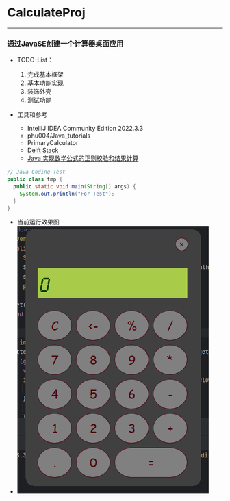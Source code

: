 # CalculateProj

---
### __通过JavaSE创建一个计算器桌面应用__
+ TODO-List：
  1. 完成基本框架
  2. 基本功能实现
  3. 装饰外壳
  4. 测试功能

+ 工具和参考
    + IntelliJ IDEA Community Edition 2022.3.3
    + phu004/Java_tutorials
    + PrimaryCalculator
    + [Delft Stack](https://www.delftstack.com/zh/tags/java/)
    + [Java 实现数学公式的正则校验和结果计算](https://segmentfault.com/a/1190000040348550)
```java
// Java Coding Test
public class tmp {
  public static void main(String[] args) {
    System.out.println("For Test");
  }
}

```
+ 当前运行效果图
+ ![avatar](https://raw.githubusercontent.com/clo-cry/MarkdowmPics/main/preview.png?token=GHSAT0AAAAAACCTVZB4VYOMVL2THGRUC4NMZDZ6B4Q)